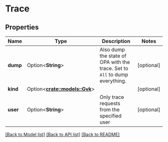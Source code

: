 # Trace

## Properties

Name | Type | Description | Notes
------------ | ------------- | ------------- | -------------
**dump** | Option<**String**> | Also dump the state of OPA with the trace. Set to `All` to dump everything. | [optional]
**kind** | Option<[**crate::models::Gvk**](GVK.md)> |  | [optional]
**user** | Option<**String**> | Only trace requests from the specified user | [optional]

[[Back to Model list]](../README.md#documentation-for-models) [[Back to API list]](../README.md#documentation-for-api-endpoints) [[Back to README]](../README.md)


